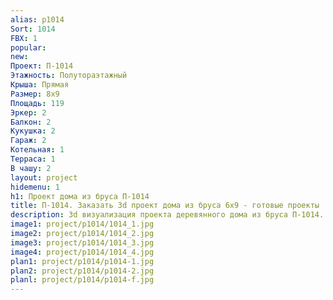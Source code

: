 ```yaml
---
alias: p1014
Sort: 1014
FBX: 1
popular: 
new: 
Проект: П-1014
Этажность: Полутораэтажный
Крыша: Прямая
Размер: 8х9
Площадь: 119
Эркер: 2
Балкон: 2
Кукушка: 2
Гараж: 2
Котельная: 1
Терраса: 1
В чашу: 2
layout: project
hidemenu: 1
h1: Проект дома из бруса П-1014
title: П-1014. Заказать 3d проект дома из бруса 6х9 - готовые проекты
description: 3d визуализация проекта деревянного дома из бруса П-1014. Площадь 91 м2, размер 6х9. Вы можете внести любые изменения в проект.
image1: project/p1014/1014_1.jpg
image2: project/p1014/1014_2.jpg
image3: project/p1014/1014_3.jpg
image4: project/p1014/1014_4.jpg
plan1: project/p1014/p1014-1.jpg
plan2: project/p1014/p1014-2.jpg
planl: project/p1014/p1014-f.jpg
---
```

